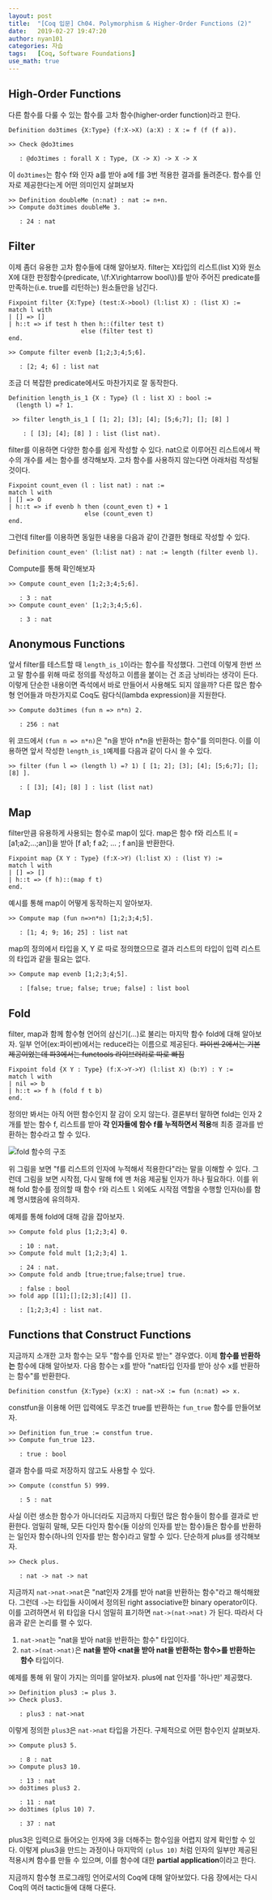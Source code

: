 ```yaml
---
layout: post
title:  "[Coq 입문] Ch04. Polymorphism & Higher-Order Functions (2)"
date:   2019-02-27 19:47:20
author: nyan101
categories: 자습
tags:	[Coq, Software Foundations]
use_math: true
---
```




## High-Order Functions

다른 함수를 다룰 수 있는 함수를 고차 함수(higher-order function)라고 한다.

```Coq
Definition do3times {X:Type} (f:X->X) (a:X) : X := f (f (f a)).
```

```Coq
>> Check @do3times

   : @do3times : forall X : Type, (X -> X) -> X -> X
```

이 `do3times`는 함수 f와 인자 a를 받아 a에 f를 3번 적용한 결과를 돌려준다. 함수를 인자로 제공한다는게 어떤 의미인지 살펴보자

```Coq
>> Definition doubleMe (n:nat) : nat := n+n.
>> Compute do3times doubleMe 3.

   : 24 : nat
```



## Filter

이제 좀더 유용한 고차 함수들에 대해 알아보자. filter는 X타입의 리스트(list X)와 원소 X에 대한 판정함수(predicate, \\(f:X\\rightarrow bool\\))를 받아 주어진 predicate를 만족하는(i.e. true를 리턴하는) 원소들만을 남긴다.

```Coq
Fixpoint filter {X:Type} (test:X->bool) (l:list X) : (list X) :=
match l with
| [] => []
| h::t => if test h then h::(filter test t)
                    else (filter test t)
end.
```

```Coq
>> Compute filter evenb [1;2;3;4;5;6].

   : [2; 4; 6] : list nat
```

조금 더 복잡한 predicate에서도 마찬가지로 잘 동작한다.

```Coq
Definition length_is_1 {X : Type} (l : list X) : bool :=
  (length l) =? 1.
```

```Coq
 >> filter length_is_1 [ [1; 2]; [3]; [4]; [5;6;7]; []; [8] ]
 
    : [ [3]; [4]; [8] ] : list (list nat).
```

filter를 이용하면 다양한 함수를 쉽게 작성할 수 있다. nat으로 이루어진 리스트에서 짝수의 개수를 세는 함수를 생각해보자. 고차 함수를 사용하지 않는다면 아래처럼 작성될 것이다.

```Coq
Fixpoint count_even (l : list nat) : nat :=
match l with
| [] => O
| h::t => if evenb h then (count_even t) + 1
                     else (count_even t)
end.
```

그런데 filter를 이용하면 동일한 내용을 다음과 같이 간결한 형태로 작성할 수 있다.

```Coq
Definition count_even' (l:list nat) : nat := length (filter evenb l).
```

Compute를 통해 확인해보자

```Coq
>> Compute count_even [1;2;3;4;5;6].

   : 3 : nat
>> Compute count_even' [1;2;3;4;5;6].

   : 3 : nat
```



## Anonymous Functions

앞서 filter를 테스트할 때 `length_is_1`이라는 함수를 작성했다. 그런데 이렇게 한번 쓰고 말 함수를 위해 따로 정의를 작성하고 이름을 붙이는 건 조금 낭비라는 생각이 든다. 이렇게 단순한 내용이면 즉석에서 바로 만들어서 사용해도 되지 않을까? 다른 많은 함수형 언어들과 마찬가지로 Coq도 람다식(lambda expression)을 지원한다.

```Coq
>> Compute do3times (fun n => n*n) 2.

   : 256 : nat
```

위 코드에서 `(fun n => n*n)`은 "n을 받아 n*n을 반환하는 함수"를 의미한다. 이를 이용하면 앞서 작성한 `length_is_1`예제를 다음과 같이 다시 쓸 수 있다.

```Coq
>> filter (fun l => (length l) =? 1) [ [1; 2]; [3]; [4]; [5;6;7]; []; [8] ].

   : [ [3]; [4]; [8] ] : list (list nat)
```



## Map

filter만큼 유용하게 사용되는 함수로 map이 있다. map은 함수 f와 리스트 l( = [a1;a2;...;an])을 받아 [f a1; f a2; ... ; f an]을 반환한다.

```Coq
Fixpoint map {X Y : Type} (f:X->Y) (l:list X) : (list Y) :=
match l with
| [] => []
| h::t => (f h)::(map f t)
end.
```

예시를 통해 map이 어떻게 동작하는지 알아보자.

```Coq
>> Compute map (fun n=>n*n) [1;2;3;4;5].

   : [1; 4; 9; 16; 25] : list nat
```

map의 정의에서 타입을 X, Y 로 따로 정의했으므로 결과 리스트의 타입이 입력 리스트의 타입과 같을 필요는 없다.

```Coq
>> Compute map evenb [1;2;3;4;5].

   : [false; true; false; true; false] : list bool
```



## Fold

filter, map과 함께 함수형 언어의 삼신기(...)로 불리는 마지막 함수 fold에 대해 알아보자. 일부 언어(ex:파이썬)에서는 reduce라는 이름으로 제공된다. ~~파이썬 2에서는 기본제공이었는데 파3에서는 functools 라이브러리로 따로 빠짐~~

```Coq
Fixpoint fold {X Y : Type} (f:X->Y->Y) (l:list X) (b:Y) : Y :=
match l with
| nil => b
| h::t => f h (fold f t b)
end.
```

정의만 봐서는 아직 어떤 함수인지 잘 감이 오지 않는다. 결론부터 말하면 fold는 인자 2개를 받는 함수 f, 리스트를 받아 **각 인자들에 함수 f를 누적하면서 적용**해 최종 결과를 반환하는 함수라고 할 수 있다. 

![fold 함수의 구조](/assets/images/2019/02/SWF-04-2-fold.png)

위 그림을 보면 "f를 리스트의 인자에 누적해서 적용한다"라는 말을 이해할 수 있다. 그런데 그림을 보면 시작점, 다시 말해 f에 맨 처음 제공될 인자가 하나 필요하다. 이를 위해 fold 함수를 정의할 때 함수 `f`와 리스트 `l` 외에도 시작점 역할을 수행할 인자(`b`)를 함께 명시했음에 유의하자.

예제를 통해 fold에 대해 감을 잡아보자.

```Coq
>> Compute fold plus [1;2;3;4] 0.

   : 10 : nat.
>> Compute fold mult [1;2;3;4] 1.

   : 24 : nat.
>> Compute fold andb [true;true;false;true] true.

   : false : bool
>> fold app [[1];[];[2;3];[4]] [].

   : [1;2;3;4] : list nat.
```



## Functions that Construct Functions

지금까지 소개한 고차 함수는 모두 "함수를 인자로 받는" 경우였다. 이제 **함수를 반환하는** 함수에 대해 알아보자. 다음 함수는 x를 받아 "nat타입 인자를 받아 상수 x를 반환하는 함수"를 반환한다.

```Coq
Definition constfun {X:Type} (x:X) : nat->X := fun (n:nat) => x.
```

constfun을 이용해 어떤 입력에도 무조건 true를 반환하는 `fun_true` 함수를 만들어보자.

```Coq
>> Definition fun_true := constfun true.
>> Compute fun_true 123.

   : true : bool
```

결과 함수를 따로 저장하지 않고도 사용할 수 있다.

```Coq
>> Compute (constfun 5) 999.

   : 5 : nat
```

사실 이런 생소한 함수가 아니더라도 지금까지 다뤘던 많은 함수들이 함수를 결과로 반환한다. 엄밀히 말해, 모든 다인자 함수(둘 이상의 인자를 받는 함수)들은 함수를 반환하는 일인자 함수(하나의 인자를 받는 함수)라고 말할 수 있다. 단순하게 plus를 생각해보자.

```Coq
>> Check plus.

   : nat -> nat -> nat
```

지금까지 `nat->nat->nat`은 "nat인자 2개를 받아 nat을 반환하는 함수"라고 해석해왔다. 그런데 `->`는 타입들 사이에서 정의된 right associative한 binary operator이다. 이를 고려하면서 위 타입을 다시 엄밀히 표기하면 `nat->(nat->nat)` 가 된다. 따라서 다음과 같은 논리를 펼 수 있다.

1. `nat->nat`는 "nat을 받아 nat을 반환하는 함수" 타입이다.
2. `nat->(nat->nat)`은 **nat을 받아 \<nat을 받아 nat을 반환하는 함수\>를 반환하는 함수** 타입이다.

예제를 통해 위 말이 가지는 의미를 알아보자. plus에 nat 인자를 '하나만' 제공했다.

```Coq
>> Definition plus3 := plus 3.
>> Check plus3.

   : plus3 : nat->nat
```

이렇게 정의한 `plus3`은 `nat->nat` 타입을 가진다. 구체적으로 어떤 함수인지 살펴보자.

```Coq
>> Compute plus3 5.

   : 8 : nat
>> Compute plus3 10.

   : 13 : nat
>> do3times plus3 2.

   : 11 : nat
>> do3times (plus 10) 7.

   : 37 : nat
```

plus3은 입력으로 들어오는 인자에 3을 더해주는 함수임을 어렵지 않게 확인할 수 있다. 이렇게 plus3을 만드는 과정이나 마지막의 `(plus 10)` 처럼 인자의 일부만 제공된 적용시켜 함수를 만들 수 있으며, 이를 함수에 대한 **partial application**이라고 한다.



지금까지 함수형 프로그래밍 언어로서의 Coq에 대해 알아보았다. 다음 장에서는 다시 Coq의 여러 tactic들에 대해 다룬다.